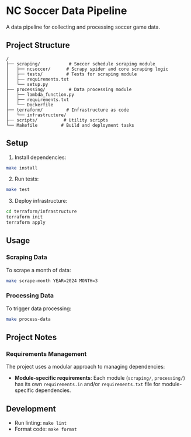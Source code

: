 # NC Soccer Data Pipeline

A data pipeline for collecting and processing soccer game data.

## Project Structure

```
/
├── scraping/           # Soccer schedule scraping module
│   ├── ncsoccer/      # Scrapy spider and core scraping logic
│   ├── tests/         # Tests for scraping module
│   ├── requirements.txt
│   └── setup.py
├── processing/         # Data processing module
│   ├── lambda_function.py
│   ├── requirements.txt
│   └── Dockerfile
├── terraform/         # Infrastructure as code
│   └── infrastructure/
├── scripts/          # Utility scripts
└── Makefile         # Build and deployment tasks
```

## Setup

1. Install dependencies:
```bash
make install
```

2. Run tests:
```bash
make test
```

3. Deploy infrastructure:
```bash
cd terraform/infrastructure
terraform init
terraform apply
```

## Usage

### Scraping Data

To scrape a month of data:
```bash
make scrape-month YEAR=2024 MONTH=3
```

### Processing Data

To trigger data processing:
```bash
make process-data
```

## Project Notes

### Requirements Management

The project uses a modular approach to managing dependencies:

- **Module-specific requirements**: Each module (`scraping/`, `processing/`) has its own `requirements.in` and/or `requirements.txt` file for module-specific dependencies.

## Development

- Run linting: `make lint`
- Format code: `make format`